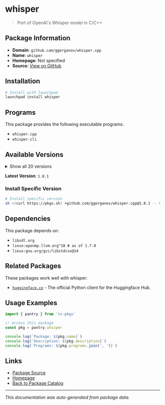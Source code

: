 # whisper

> Port of OpenAI's Whisper model in C/C++

## Package Information

- **Domain**: `github.com/ggerganov/whisper.cpp`
- **Name**: `whisper`
- **Homepage**: Not specified
- **Source**: [View on GitHub](https://github.com/pkgxdev/pantry/tree/main/projects/github.com/ggerganov/whisper.cpp/package.yml)

## Installation

```bash
# Install with launchpad
launchpad install whisper
```

## Programs

This package provides the following executable programs:

- `whisper.cpp`
- `whisper-cli`

## Available Versions

<details>
<summary>Show all 20 versions</summary>

- `1.8.1`, `1.8.0`, `1.7.6`, `1.7.5`, `1.7.4`
- `1.7.3`, `1.7.2`, `1.7.1`, `1.7.0`, `1.6.2`
- `1.6.1`, `1.6.0`, `1.5.5`, `1.5.4`, `1.5.3`
- `1.5.2`, `1.5.1`, `1.5.0`, `1.4.3`, `1.4.0`

</details>

**Latest Version**: `1.8.1`

### Install Specific Version

```bash
# Install specific version
sh <(curl https://pkgx.sh) +github.com/ggerganov/whisper.cpp@1.8.1 -- $SHELL -i
```

## Dependencies

This package depends on:

- `libsdl.org`
- `linux:openmp.llvm.org^18 # as of 1.7.0`
- `linux:gnu.org/gcc/libstdcxx@14`

## Related Packages

These packages work well with whisper:

- [`huggingface.co`](../../huggingface.co/index.md) - The official Python client for the Huggingface Hub.

## Usage Examples

```typescript
import { pantry } from 'ts-pkgx'

// Access this package
const pkg = pantry.whisper

console.log(`Package: ${pkg.name}`)
console.log(`Description: ${pkg.description}`)
console.log(`Programs: ${pkg.programs.join(', ')}`)
```

## Links

- [Package Source](https://github.com/pkgxdev/pantry/tree/main/projects/github.com/ggerganov/whisper.cpp/package.yml)
- [Homepage](#)
- [Back to Package Catalog](../../../package-catalog.md)

---

*This documentation was auto-generated from package data.*
